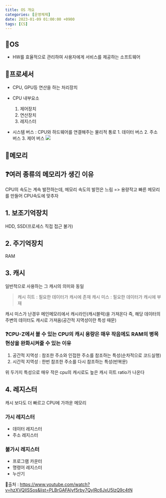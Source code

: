 ```yaml
---
title: OS 개요
categories: [운영체제]
date: 2023-01-09 01:00:00 +0900
tags: [CS]
---
```


## 📌OS

- HW를 효율적으로 관리하여 사용자에게 서비스를 제공하는 소프트웨어

## 📌프로세서

- CPU, GPU등 연산을 하는 처리장치

- CPU 내부요소
  1.  제어장치
  2.  연산장치
  3.  레지스터
- 시스템 버스 : CPU와 하드웨어를 연결해주는 물리적 통로 1. 데이터 버스 2. 주소 버스 3. 제어 버스
  ![](https://velog.velcdn.com/images/wjdtmfgh/post/745b074c-a6ca-4d95-8ed0-3efa8396cb01/image.png)

## 📌메모리

## ❓여러 종류의 메모리가 생긴 이유

CPU의 속도는 계속 발전하는데, 메모리 속도의 발전은 느림 => 용량작고 빠른 메모리를 만들어 CPU속도에 맞추자

## 1. 보조기억장치

HDD, SSD(프로세스 직접 접근 불가)

## 2. 주기억장치

RAM

## 3. 캐시

일반적으로 사용하는 그 캐시의 의미와 동일

> 캐시 히트 : 필요한 데이터가 캐시에 존재
> 캐시 미스 : 필요한 데이터가 캐시에 부재

캐시 미스가 난경우 메인메모리에서 캐시라인(캐시블럭)을 가져온다
즉, 해당 데이터의 주변의 데이터도 캐시로 가져옴(공간적 지역성이란 특성 때문)

### ❓CPU-Z에서 볼 수 있는 CPU의 캐시 용량은 매우 작음에도 RAM의 병목현상을 완화시켜줄 수 있는 이유

1. 공간적 지역성 : 참조한 주소와 인접한 주소를 참조하는 특성(순차적으로 코드실행)
2. 시간적 지역성 : 한번 참조한 주소를 다시 참조하는 특성(반복문)

위 두가지 특성으로 매우 작은 cpu의 캐시로도 높은 캐시 히트 ratio가 나온다

## 4. 레지스터

캐시 보다도 더 빠르고 CPU에 가까운 메모리

### 가시 레지스터

- 데이터 레지스터
- 주소 레지스터

### 불가시 레지스터

- 프로그램 카운터
- 명령어 레지스터
- 누산기

📮출처 : https://www.youtube.com/watch?v=hzXVQIlSSos&list=PLBrGAFAIyf5rby7QylRc6JxU5lzQ9c4tN
